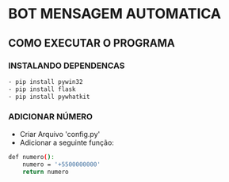 # BOT MENSAGEM AUTOMATICA

## COMO EXECUTAR O PROGRAMA

### INSTALANDO DEPENDENCAS

```sh
- pip install pywin32
- pip install flask  
- pip install pywhatkit
```

### ADICIONAR NÚMERO 

- Criar Arquivo 'config.py'
- Adicionar a seguinte função:
```sh
def numero():
    numero = '+5500000000'
    return numero
```
